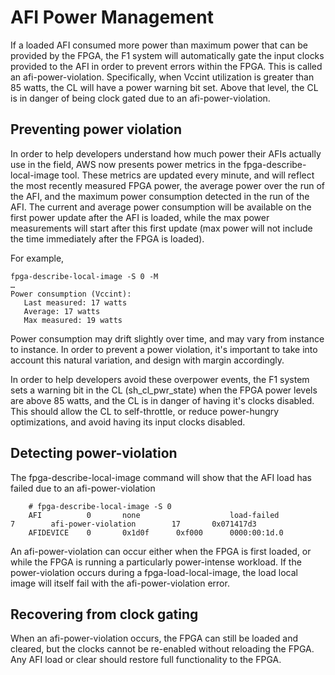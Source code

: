# AFI Power Management
If a loaded AFI consumed more power than maximum power that can be provided by the FPGA, the F1 system will automatically gate the input clocks provided to the AFI in order to prevent errors within the FPGA. This is called an afi-power-violation. Specifically, when Vccint utilization is greater than 85 watts, the CL will have a power warning bit set. Above that level, the CL is in danger of being clock gated due to an afi-power-violation.

## Preventing power violation

In order to help developers understand how much power their AFIs actually use in the field, AWS now presents power metrics in the fpga-describe-local-image tool. These metrics are updated every minute, and will reflect the most recently measured FPGA power, the average power over the run of the AFI, and the maximum power consumption detected in the run of the AFI. The current and average power consumption will be available on the first power update after the AFI is loaded, while the max power measurements will start after this first update (max power will not include the time immediately after the FPGA is loaded).  

For example,

```
fpga-describe-local-image -S 0 -M
…
Power consumption (Vccint):
   Last measured: 17 watts
   Average: 17 watts
   Max measured: 19 watts
```

Power consumption may drift slightly over time, and may vary from instance to instance. In order to prevent a power violation, it's important to take into account this natural variation, and design with margin accordingly.

In order to help developers avoid these overpower events, the F1 system sets a warning bit in the CL (sh_cl_pwr_state) when the FPGA power levels are above 85 watts, and the CL is in danger of having it's clocks disabled. This should allow the CL to self-throttle, or reduce power-hungry optimizations, and avoid having its input clocks disabled.

## Detecting power-violation
The fpga-describe-local-image command will show that the AFI load has failed due to an afi-power-violation

```
    # fpga-describe-local-image -S 0
    AFI          0       none                    load-failed          7        afi-power-violation        17       0x071417d3
    AFIDEVICE    0       0x1d0f      0xf000      0000:00:1d.0
```

An afi-power-violation can occur either when the FPGA is first loaded, or while the FPGA is running a particularly power-intense workload. If the power-violation occurs during a fpga-load-local-image, the load local image will itself fail with the afi-power-violation error.

## Recovering from clock gating

When an afi-power-violation occurs, the FPGA can still be loaded and cleared, but the clocks cannot be re-enabled without reloading the FPGA. Any AFI load or clear should restore full functionality to the FPGA.
